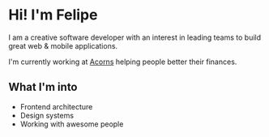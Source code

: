 # Hi! I'm Felipe

I am a creative software developer with an interest in leading teams to build great web & mobile applications.

I'm currently working at [Acorns](https://github.com/acornsgrow) helping people better their finances.

## What I'm into

- Frontend architecture
- Design systems
- Working with awesome people
